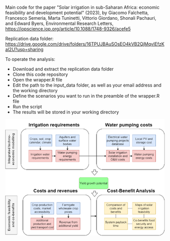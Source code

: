 Main code for the paper "Solar irrigation in sub-Saharan Africa: economic feasibility and development potential" (2023), by Giacomo Falchetta, Francesco Semeria, Marta Tuninetti, Vittorio Giordano, Shonali Pachauri, and Edward Byers, Environmental Research Letters, https://iopscience.iop.org/article/10.1088/1748-9326/acefe5

Replication data folder: https://drive.google.com/drive/folders/16TPUJBAuSOsEO4kVB2QjMqvIEfzKaI2U?usp=sharing

To operate the analysis:
- Download and extract the replication data folder
- Clone this code repository
- Open the wrapper.R file
- Edit the path to the input_data folder, as well as your email address and the working directory
- Define the scenarios you want to run in the preamble of the wrapper.R file
- Run the script
- The results will be stored in your working directory

![alt text](./framework.png)
